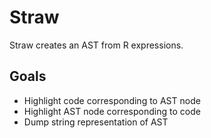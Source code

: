 Straw
=====

Straw creates an AST from R expressions.

## Goals

* Highlight code corresponding to AST node
* Highlight AST node corresponding to code
* Dump string representation of AST
